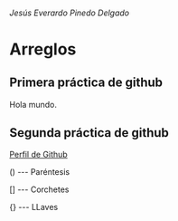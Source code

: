 ###### Jesús Everardo Pinedo Delgado
# Arreglos

## Primera práctica de github

Hola mundo.

## Segunda práctica de github

[Perfil de Github](https://github.com/unciafidelis)

() --- Paréntesis

[] --- Corchetes

{} --- LLaves
